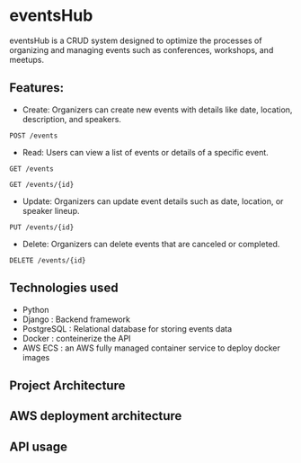 # eventsHub

eventsHub is a CRUD system designed to optimize the processes of organizing and managing events such as conferences, workshops, and meetups.


## Features:

* Create: Organizers can create new events with details like date, location, description, and speakers.
```
POST /events
```

* Read: Users can view a list of events or details of a specific event.
```
GET /events

GET /events/{id}
```

* Update: Organizers can update event details such as date, location, or speaker lineup.

```
PUT /events/{id}
```
* Delete: Organizers can delete events that are canceled or completed.
```
DELETE /events/{id}
```

## Technologies used
* Python
* Django : Backend framework
* PostgreSQL : Relational database for storing events data
* Docker : conteinerize the API
* AWS ECS : an AWS fully managed container service to deploy docker images


## Project Architecture
## AWS deployment architecture
## API usage